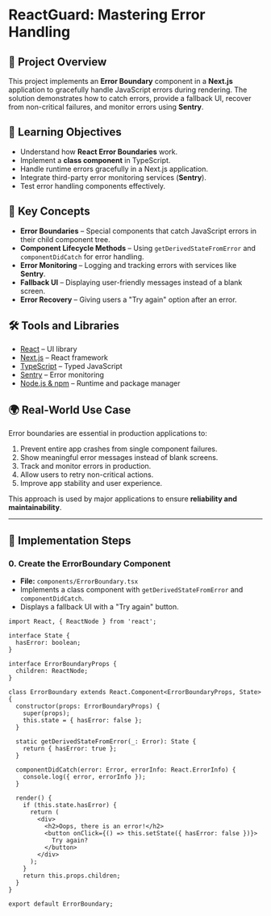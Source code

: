 # ReactGuard: Mastering Error Handling

## 📌 Project Overview
This project implements an **Error Boundary** component in a **Next.js** application to gracefully handle JavaScript errors during rendering. The solution demonstrates how to catch errors, provide a fallback UI, recover from non-critical failures, and monitor errors using **Sentry**.

## 🎯 Learning Objectives
- Understand how **React Error Boundaries** work.
- Implement a **class component** in TypeScript.
- Handle runtime errors gracefully in a Next.js application.
- Integrate third-party error monitoring services (**Sentry**).
- Test error handling components effectively.

## 🧩 Key Concepts
- **Error Boundaries** – Special components that catch JavaScript errors in their child component tree.
- **Component Lifecycle Methods** – Using `getDerivedStateFromError` and `componentDidCatch` for error handling.
- **Error Monitoring** – Logging and tracking errors with services like **Sentry**.
- **Fallback UI** – Displaying user-friendly messages instead of a blank screen.
- **Error Recovery** – Giving users a "Try again" option after an error.

## 🛠️ Tools and Libraries
- [React](https://reactjs.org/) – UI library  
- [Next.js](https://nextjs.org/) – React framework  
- [TypeScript](https://www.typescriptlang.org/) – Typed JavaScript  
- [Sentry](https://sentry.io/) – Error monitoring  
- [Node.js & npm](https://nodejs.org/) – Runtime and package manager  

## 🌍 Real-World Use Case
Error boundaries are essential in production applications to:
1. Prevent entire app crashes from single component failures.  
2. Show meaningful error messages instead of blank screens.  
3. Track and monitor errors in production.  
4. Allow users to retry non-critical actions.  
5. Improve app stability and user experience.  

This approach is used by major applications to ensure **reliability and maintainability**.

---

## 🚀 Implementation Steps

### 0. Create the ErrorBoundary Component
- **File:** `components/ErrorBoundary.tsx`
- Implements a class component with `getDerivedStateFromError` and `componentDidCatch`.
- Displays a fallback UI with a "Try again" button.

```tsx
import React, { ReactNode } from 'react';

interface State {
  hasError: boolean;
}

interface ErrorBoundaryProps {
  children: ReactNode;
}

class ErrorBoundary extends React.Component<ErrorBoundaryProps, State> {
  constructor(props: ErrorBoundaryProps) {
    super(props);
    this.state = { hasError: false };
  }

  static getDerivedStateFromError(_: Error): State {
    return { hasError: true };
  }

  componentDidCatch(error: Error, errorInfo: React.ErrorInfo) {
    console.log({ error, errorInfo });
  }

  render() {
    if (this.state.hasError) {
      return (
        <div>
          <h2>Oops, there is an error!</h2>
          <button onClick={() => this.setState({ hasError: false })}>
            Try again?
          </button>
        </div>
      );
    }
    return this.props.children;
  }
}

export default ErrorBoundary;
